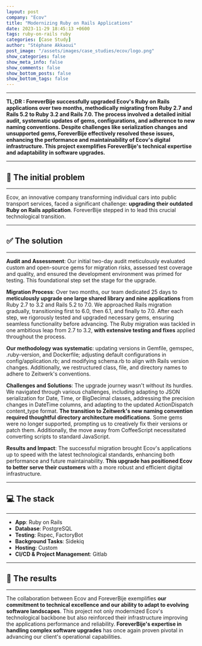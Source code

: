 ```yaml
---
layout: post
company: "Ecov"
title: "Modernizing Ruby on Rails Applications"
date: 2023-11-29 18:45:13 +0600
tags: ruby-on-rails ruby
categories: [Case Study]
author: "Stéphane Akkaoui"
post_image: "/assets/images/case_studies/ecov/logo.png"
show_categories: false
show_meta_info: false
show_comments: false
show_bottom_posts: false
show_bottom_tags: false
---
```


- - -
**TL;DR : ForeverBije successfully upgraded Ecov's Ruby on Rails applications over two months, methodically migrating from Ruby 2.7 and Rails 5.2 to Ruby 3.2 and Rails 7.0. The process involved a detailed initial audit, systematic updates of gems, configurations, and adherence to new naming conventions. Despite challenges like serialization changes and unsupported gems, ForeverBije effectively resolved these issues, enhancing the performance and maintainability of Ecov's digital infrastructure. This project exemplifies ForeverBije's technical expertise and adaptability in software upgrades.**
- - -
## 🧩 The initial problem
- - -
Ecov, an innovative company transforming individual cars into public transport services, faced a significant challenge: **upgrading their outdated Ruby on Rails application**. ForeverBije stepped in to lead this crucial technological transition.
- - -
## ✅ The solution
- - -

**Audit and Assessment**: Our initial two-day audit meticulously evaluated custom and open-source gems for migration risks, assessed test coverage and quality, and ensured the development environment was primed for testing. This foundational step set the stage for the upgrade.

**Migration Process**: Over two months, our team dedicated 25 days to **meticulously upgrade one large shared library and nine applications** from Ruby 2.7 to 3.2 and Rails 5.2 to 7.0. We approached Rails migration gradually, transitioning first to 6.0, then 6.1, and finally to 7.0. After each step, we rigorously tested and upgraded necessary gems, ensuring seamless functionality before advancing. The Ruby migration was tackled in one ambitious leap from 2.7 to 3.2, **with extensive testing and fixes** applied throughout the process.

**Our methodology was systematic**: updating versions in Gemfile, gemspec, .ruby-version, and Dockerfile; adjusting default configurations in config/application.rb; and modifying schema.rb to align with Rails version changes. Additionally, we restructured class, file, and directory names to adhere to Zeitwerk's conventions.

**Challenges and Solutions**: The upgrade journey wasn't without its hurdles. We navigated through various challenges, including adapting to JSON serialization for Date, Time, or BigDecimal classes, addressing the precision changes in DateTime columns, and adapting to the updated ActionDispatch content_type format. **The transition to Zeitwerk's new naming convention required thoughtful directory architecture modifications**. Some gems were no longer supported, prompting us to creatively fix their versions or patch them. Additionally, the move away from CoffeeScript necessitated converting scripts to standard JavaScript.

**Results and Impact**: The successful migration brought Ecov's applications up to speed with the latest technological standards, enhancing both performance and future maintainability. **This upgrade has positioned Ecov to better serve their customers** with a more robust and efficient digital infrastructure.


- - -
## 💻 The stack
- - -

- **App**: Ruby on Rails
- **Database**: PostgreSQL
- **Testing**: Rspec, FactoryBot
- **Background Tasks**: Sidekiq
- **Hosting**: Custom
- **CI/CD & Project Management**: Gitlab

- - -
## 🚀 The results
- - -

The collaboration between Ecov and ForeverBije exemplifies **our commitment to technical excellence and our ability to adapt to evolving software landscapes**. This project not only modernized Ecov's technological backbone but also reinforced their infrastructure improving the applications performance and reliability. **ForeverBije's expertise in handling complex software upgrades** has once again proven pivotal in advancing our client's operational capabilities.